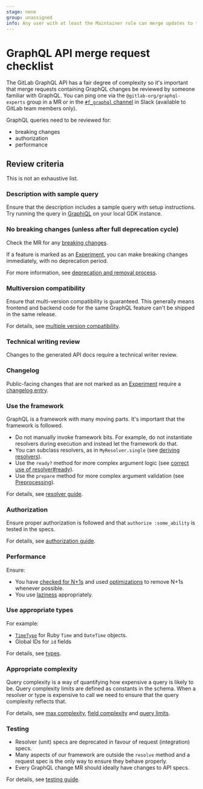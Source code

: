 ```yaml
---
stage: none
group: unassigned
info: Any user with at least the Maintainer role can merge updates to this content. For details, see https://docs.gitlab.com/ee/development/development_processes.html#development-guidelines-review.
---
```


# GraphQL API merge request checklist

The GitLab GraphQL API has a fair degree of complexity so it's important that merge requests containing GraphQL changes be reviewed by someone familiar with GraphQL.
You can ping one via the `@gitlab-org/graphql-experts` group in a MR or in the [`#f_graphql` channel](https://gitlab.slack.com/archives/C6MLS3XEU) in Slack (available to GitLab team members only).

GraphQL queries need to be reviewed for:

- breaking changes
- authorization
- performance

## Review criteria

This is not an exhaustive list.

### Description with sample query

Ensure that the description includes a sample query with setup instructions.
Try running the query in [GraphiQL](../api_graphql_styleguide.md#graphiql) on your local GDK instance.

### No breaking changes (unless after full deprecation cycle)

Check the MR for any [breaking changes](../api_graphql_styleguide.md#breaking-changes).

If a feature is marked as an [Experiment](../api_graphql_styleguide.md#mark-schema-items-as-alpha), you can make breaking changes immediately, with no deprecation period.

For more information, see [deprecation and removal process](../../api/graphql/index.md#deprecation-and-removal-process).

### Multiversion compatibility

Ensure that multi-version compatibility is guaranteed.
This generally means frontend and backend code for the same GraphQL feature can't be shipped in the same release.

For details, see [multiple version compatibility](../multi_version_compatibility.md).

### Technical writing review

Changes to the generated API docs require a technical writer review.

### Changelog

Public-facing changes that are not marked as an [Experiment](../api_graphql_styleguide.md#mark-schema-items-as-alpha) require a [changelog entry](../changelog.md).

### Use the framework

GraphQL is a framework with many moving parts. It's important that the framework is followed.

- Do not manually invoke framework bits. For example, do not instantiate resolvers during execution and instead let the framework do that.
- You can subclass resolvers, as in `MyResolver.single` (see [deriving resolvers](../api_graphql_styleguide.md#deriving-resolvers)).
- Use the `ready?` method for more complex argument logic (see [correct use of resolver#ready](../api_graphql_styleguide.md#correct-use-of-resolverready)).
- Use the `prepare` method for more complex argument validation (see [Preprocessing](https://graphql-ruby.org/fields/arguments.html#preprocessing)).

For details, see [resolver guide](../api_graphql_styleguide.md#writing-resolvers).

### Authorization

Ensure proper authorization is followed and that `authorize :some_ability` is tested in the specs.

For details, see [authorization guide](authorization.md).

### Performance

Ensure:

- You have [checked for N+1s](../api_graphql_styleguide.md#how-to-see-n1-problems-in-development) and
  used [optimizations](../api_graphql_styleguide.md#optimizations) to remove N+1s whenever possible.
- You use [laziness](../api_graphql_styleguide.md#laziness) appropriately.

### Use appropriate types

For example:

- [`TimeType`](../api_graphql_styleguide.md#typestimetype) for Ruby `Time` and `DateTime` objects.
- Global IDs for `id` fields

For details, see [types](../api_graphql_styleguide.md#types).

### Appropriate complexity

Query complexity is a way of quantifying how expensive a query is likely to be. Query complexity limits are defined as constants in the schema.
When a resolver or type is expensive to call we need to ensure that the query complexity reflects that.

For details, see [max complexity](../api_graphql_styleguide.md#max-complexity), [field complexity](../api_graphql_styleguide.md#field-complexity) and [query limits](../api_graphql_styleguide.md#query-limits).

### Testing

- Resolver (unit) specs are deprecated in favour of request (integration) specs.
- Many aspects of our framework are outside the `resolve` method and a request spec is the only way to ensure they behave properly.
- Every GraphQL change MR should ideally have changes to API specs.

For details, see [testing guide](../api_graphql_styleguide.md#testing).
